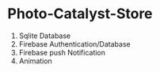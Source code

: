 # Photo-Catalyst-Store

1. Sqlite Database
2. Firebase Authentication/Database
3. Firebase push Notification
4. Animation
